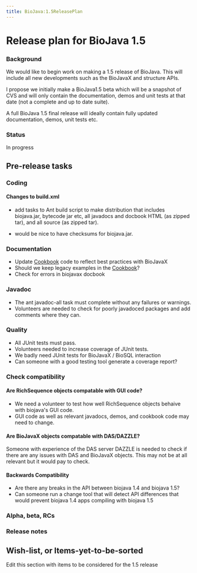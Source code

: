 ```yaml
---
title: BioJava:1.5ReleasePlan
---
```


Release plan for BioJava 1.5
============================

### Background

We would like to begin work on making a 1.5 release of BioJava. This
will include all new developments such as the BioJavaX and structure
APIs.

I propose we initially make a BioJava1.5 beta which will be a snapshot
of CVS and will only contain the documentation, demos and unit tests at
that date (not a complete and up to date suite).

A full BioJava 1.5 final release will ideally contain fully updated
documentation, demos, unit tests etc.

### Status

In progress

Pre-release tasks
-----------------

### Coding

#### Changes to build.xml

-   add tasks to Ant build script to make distribution that includes
    biojava.jar, bytecode jar etc, all javadocs and docbook HTML (as
    zipped tar), and all source (as zipped tar).

<!-- -->

-   would be nice to have checksums for biojava.jar.

### Documentation

-   Update [Cookbook](BioJava:Cookbook "wikilink") code to reflect best
    practices with BioJavaX
-   Should we keep legacy examples in the
    [Cookbook](BioJava:Cookbook "wikilink")?
-   Check for errors in biojavax docbook

### Javadoc

-   The ant javadoc-all task must complete without any failures or
    warnings.
-   Volunteers are needed to check for poorly javadoced packages and add
    comments where they can.

### Quality

-   All JUnit tests must pass.
-   Volunteers needed to increase coverage of JUnit tests.
-   We badly need JUnit tests for BioJavaX / BioSQL interaction
-   Can someone with a good testing tool generate a coverage report?

### Check compatibility

#### Are RichSequence objects compatable with GUI code?

-   We need a volunteer to test how well RichSequence objects behaive
    with biojava's GUI code.
-   GUI code as well as relevant javadocs, demos, and cookbook code may
    need to change.

#### Are BioJavaX objects compatable with DAS/DAZZLE?

Someone with experience of the DAS server DAZZLE is needed to check if
there are any issues with DAS and BioJavaX objects. This may not be at
all relevant but it would pay to check.

#### Backwards Compatibility

-   Are there any breaks in the API between biojava 1.4 and biojava 1.5?
-   Can someone run a change tool that will detect API differences that
    would prevent biojava 1.4 apps compiling with biojava 1.5

### Alpha, beta, RCs

### Release notes

Wish-list, or Items-yet-to-be-sorted
------------------------------------

Edit this section with items to be considered for the 1.5 release
